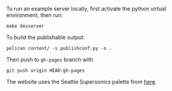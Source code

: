To run an example server locally, first activate the python virtual environment, then run:

``` 
make devserver
```

To build the publishable output:

```
pelican content/ -s publishconf.py -o .
```

Then push to `gh-pages` branch with

``` 
git push origin HEAD:gh-pages
```

The website uses the Seattle Supersonics palette from [here](https://www.color-hex.com/color-palette/72106).